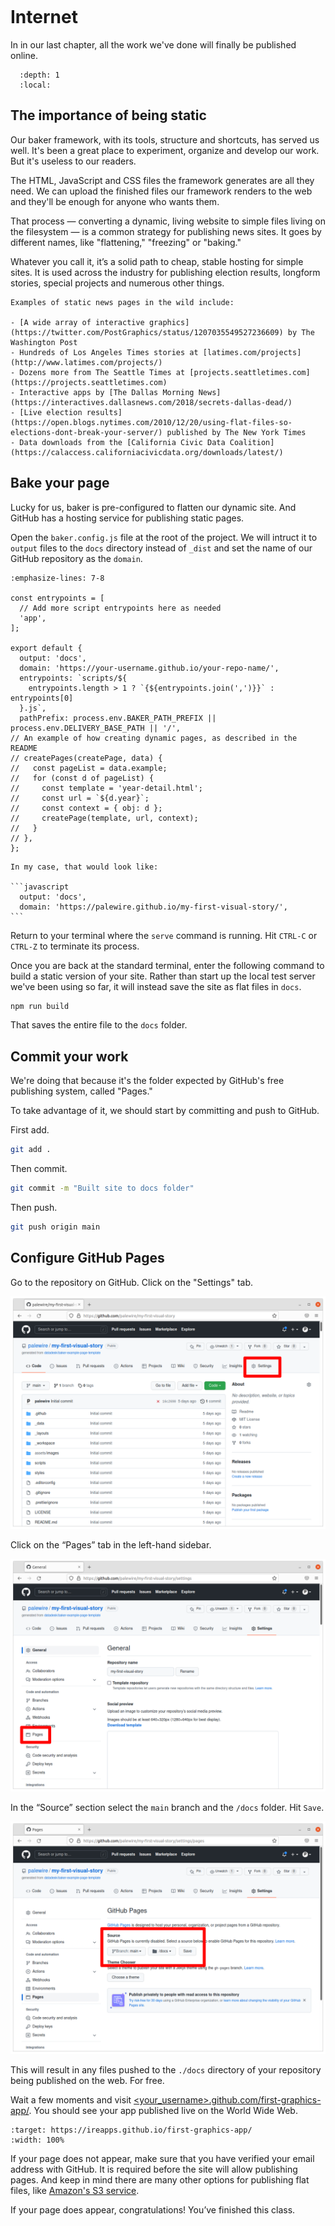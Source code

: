 ```{include} _templates/nav.html

```

# Internet

In in our last chapter, all the work we've done will finally be published online.

```{contents} Sections
  :depth: 1
  :local:
```

## The importance of being static

Our baker framework, with its tools, structure and shortcuts, has served us well. It's been a great place to experiment, organize and develop our work. But it's useless to our readers.

The HTML, JavaScript and CSS files the framework generates are all they need. We can upload the finished files our framework renders to the web and they'll be enough for anyone who wants them.

That process — converting a dynamic, living website to simple files living on the filesystem — is a common strategy for publishing news sites. It goes by different names, like "flattening," "freezing" or "baking."

Whatever you call it, it’s a solid path to cheap­, stable host­ing for simple sites. It is used across the industry for pub­lish­ing elec­tion res­ults, longform stories, spe­cial pro­jects and numerous other things.

```{note}
Examples of static news pages in the wild include:

- [A wide array of interactive graphics](https://twitter.com/PostGraphics/status/1207035549527236609) by The Washington Post
- Hundreds of Los Angeles Times stories at [latimes.com/projects](http://www.latimes.com/projects/)
- Dozens more from The Seattle Times at [projects.seattletimes.com](https://projects.seattletimes.com)
- Interactive apps by [The Dallas Morning News](https://interactives.dallasnews.com/2018/secrets-dallas-dead/)
- [Live election results](https://open.blogs.nytimes.com/2010/12/20/using-flat-files-so-elections-dont-break-your-server/) published by The New York Times
- Data downloads from the [California Civic Data Coalition](https://calaccess.californiacivicdata.org/downloads/latest/)
```

## Bake your page

Lucky for us, baker is pre-configured to flatten our dynamic site. And GitHub has a hosting service for publishing static pages.

Open the `baker.config.js` file at the root of the project. We will intruct it to `output` files to the `docs` directory instead of `_dist` and set the name of our GitHub repository as the `domain`.

```{code-block} javascript
:emphasize-lines: 7-8

const entrypoints = [
  // Add more script entrypoints here as needed
  'app',
];

export default {
  output: 'docs',
  domain: 'https://your-username.github.io/your-repo-name/',
  entrypoints: `scripts/${
    entrypoints.length > 1 ? `{${entrypoints.join(',')}}` : entrypoints[0]
  }.js`,
  pathPrefix: process.env.BAKER_PATH_PREFIX || process.env.DELIVERY_BASE_PATH || '/',
// An example of how creating dynamic pages, as described in the README
// createPages(createPage, data) {
//   const pageList = data.example;
//   for (const d of pageList) {
//     const template = 'year-detail.html';
//     const url = `${d.year}`;
//     const context = { obj: d };
//     createPage(template, url, context);
//   }
// },
};
```

````{note}
In my case, that would look like:

```javascript
  output: 'docs',
  domain: 'https://palewire.github.io/my-first-visual-story/',
```
````

Return to your terminal where the `serve` command is running. Hit `CTRL-C` or `CTRL-Z` to terminate its process.

Once you are back at the standard terminal, enter the following command to build a static version of your site. Rather than start up the local test server we've been using so far, it will instead save the site as flat files in `docs`.

```bash
npm run build
```

That saves the entire file to the `docs` folder.

## Commit your work

We're doing that because it's the folder expected by GitHub's free publishing system, called "Pages."

To take advantage of it, we should start by committing and push to GitHub.

First add.

```bash
git add .
```

Then commit.

```bash
git commit -m "Built site to docs folder"
```

Then push.

```bash
git push origin main
```

## Configure GitHub Pages

Go to the repository on GitHub. Click on the "Settings" tab.

![github settings](_static/github-settings.png)

Click on the “Pages” tab in the left-hand sidebar.

![pages tab button](_static/github-pages-tab.png)

In the “Source” section select the `main` branch and the `/docs` folder. Hit `Save`.

![pages tab config](_static/github-pages-config.png)

This will result in any files pushed to the `./docs` directory of your repository being published on the web. For free.

Wait a few moments and visit [\<your_username>.github.com/first-graphics-app/](https://palewire.github.io/first-visual-story/). You should see your app published live on the World Wide Web.

```{image} _static/preview.gif
:target: https://ireapps.github.io/first-graphics-app/
:width: 100%
```

If your page does not appear, make sure that you have verified your email address with GitHub. It is required before the site will allow publishing pages. And keep in mind there are many other options for publishing flat files, like [Amazon's S3 service](https://en.wikipedia.org/wiki/Amazon_S3).

If your page does appear, congratulations! You’ve finished this class.
